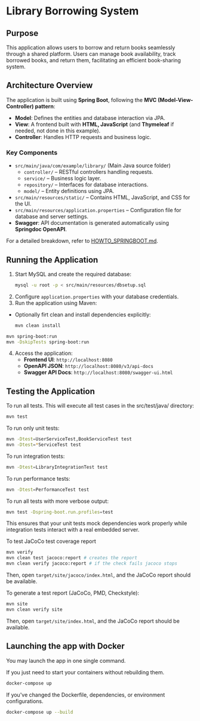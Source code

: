 # Library Borrowing System

## Purpose
This application allows users to borrow and return books seamlessly through a shared platform. Users can manage book availability, track borrowed books, and return them, facilitating an efficient book-sharing system.

## Architecture Overview
The application is built using **Spring Boot**, following the **MVC (Model-View-Controller) pattern**:
- **Model**: Defines the entities and database interaction via JPA.
- **View**: A frontend built with **HTML, JavaScript** (and **Thymeleaf** if needed, not done in this example).
- **Controller**: Handles HTTP requests and business logic.

### Key Components
- `src/main/java/com/example/library/` (Main Java source folder)
  - `controller/` – RESTful controllers handling requests.
  - `service/` – Business logic layer.
  - `repository/` – Interfaces for database interactions.
  - `model/` – Entity definitions using JPA.
- `src/main/resources/static/` – Contains HTML, JavaScript, and CSS for the UI.
- `src/main/resources/application.properties` – Configuration file for database and server settings.
- **Swagger**: API documentation is generated automatically using **Springdoc OpenAPI**.

For a detailed breakdown, refer to [HOWTO_SPRINGBOOT.md](HOWTO_SPRINGBOOT.md).

## Running the Application
1. Start MySQL and create the required database:
   ```sh
   mysql -u root -p < src/main/resources/dbsetup.sql
   ```
2. Configure `application.properties` with your database credentials.
3. Run the application using Maven:
  - Optionally firt clean and install dependencies explicitly:
    ```sh
    mvn clean install
    ```
   ```sh
   mvn spring-boot:run
   mvn -DskipTests spring-boot:run
   ```
4. Access the application:
   - **Frontend UI**: `http://localhost:8080`
   - **OpenAPI JSON**: `http://localhost:8080/v3/api-docs`
   - **Swagger API Docs**: `http://localhost:8080/swagger-ui.html`

## Testing the Application
To run all tests. This will execute all test cases in the src/test/java/ directory:
```sh
mvn test
```
To run only unit tests:
```sh
mvn -Dtest=UserServiceTest,BookServiceTest test
mvn -Dtest=*ServiceTest test
```
To run integration tests:
```sh
mvn -Dtest=LibraryIntegrationTest test
```

To run performance tests:
```sh
mvn -Dtest=PerformanceTest test
```

To run all tests with more verbose output:
```sh
mvn test -Dspring-boot.run.profiles=test
```
This ensures that your unit tests mock dependencies work properly while integration tests interact with a real embedded server.

To test JaCoCo test coverage report
```sh
mvn verify
mvn clean test jacoco:report # creates the report
mvn clean verify jacoco:report # if the check fails jacoco stops
```
Then, open `target/site/jacoco/index.html`, and the JaCoCo report should be available.

To generate a test report (JaCoCo, PMD, Checkstyle):
```sh
mvn site
mvn clean verify site
```
Then, open `target/site/index.html`, and the JaCoCo report should be available.

## Launching the app with Docker
You may launch the app in one single command.

If you just need to start your containers without rebuilding them.
```sh
docker-compose up	
```
If you've changed the Dockerfile, dependencies, or environment configurations.
```sh
docker-compose up --build	
```

